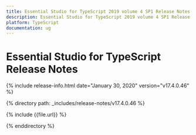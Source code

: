 ```yaml
---
title: Essential Studio for TypeScript 2019 volume 4 SP1 Release Notes  
description: Essential Studio for TypeScript 2019 volume 4 SP1 Release Notes  
platform: TypeScript
documentation: ug
---
```


# Essential Studio for TypeScript  Release Notes  

{% include release-info.html date="January 30, 2020"  version="v17.4.0.46" %} 


{% directory path: _includes/release-notes/v17.4.0.46 %}

{% include {{file.url}} %}

{% enddirectory %}
